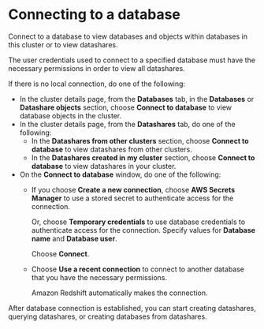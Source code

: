 # Connecting to a database<a name="connect-database-console"></a>

Connect to a database to view databases and objects within databases in this cluster or to view datashares\.

The user credentials used to connect to a specified database must have the necessary permissions in order to view all datashares\.

If there is no local connection, do one of the following:
+ In the cluster details page, from the **Databases** tab, in the **Databases** or **Datashare objects** section, choose **Connect to database** to view database objects in the cluster\.
+ In the cluster details page, from the **Datashares** tab, do one of the following:
  + In the **Datashares from other clusters** section, choose **Connect to database** to view datashares from other clusters\.
  + In the **Datashares created in my cluster** section, choose **Connect to database** to view datashares in your cluster\.
+ On the **Connect to database** window, do one of the following:
  + If you choose **Create a new connection**, choose **AWS Secrets Manager** to use a stored secret to authenticate access for the connection\. 

    Or, choose **Temporary credentials** to use database credentials to authenticate access for the connection\. Specify values for **Database name** and **Database user**\.

    Choose **Connect**\.
  + Choose **Use a recent connection** to connect to another database that you have the necessary permissions\.

    Amazon Redshift automatically makes the connection\.

After database connection is established, you can start creating datashares, querying datashares, or creating databases from datashares\.